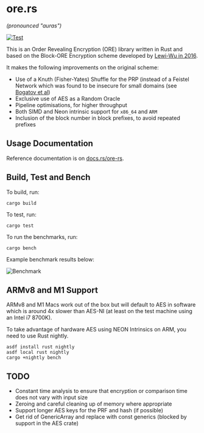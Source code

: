 # ore.rs

_(pronounced "auras")_

[![Test](https://github.com/cipherstash/ore.rs/actions/workflows/test.yml/badge.svg)](https://github.com/cipherstash/ore.rs/actions/workflows/test.yml)

This is an Order Revealing Encryption (ORE) library written in Rust and based on the Block-ORE Encryption scheme
developed by [Lewi-Wu in 2016](https://eprint.iacr.org/2016/612.pdf).

It makes the following improvements on the original scheme:

* Use of a Knuth (Fisher-Yates) Shuffle for the PRP (instead of a Feistel Network which was found to be insecure for small domains (see [Bogatov et al](https://eprint.iacr.org/2018/953.pdf))
* Exclusive use of AES as a Random Oracle
* Pipeline optimisations, for higher throughput
* Both SIMD and Neon intrinsic support for `x86_64` and `ARM`
* Inclusion of the block number in block prefixes, to avoid repeated prefixes

## Usage Documentation

Reference documentation is on [docs.rs/ore-rs](https://docs.rs/ore-rs).

## Build, Test and Bench

To build, run:

```
cargo build
```

To test, run:

```
cargo test
```

To run the benchmarks, run:

```
cargo bench
```

Example benchmark results below:

![Benchmark](https://user-images.githubusercontent.com/12306/145158987-9846bd94-24c7-4163-b655-1cb3ad686dd9.png)

## ARMv8 and M1 Support

ARMv8 and M1 Macs work out of the box but will default to AES in software which is around 4x slower than AES-NI (at least on the test machine using an Intel i7 8700K).

To take advantage of hardware AES using NEON Intrinsics on ARM, you need to use Rust nightly.

```
asdf install rust nightly
asdf local rust nightly
cargo +nightly bench
```

## TODO

- Constant time analysis to ensure that encryption or comparison time does not vary with input size
- Zeroing and careful cleaning up of memory where appropriate
- Support longer AES keys for the PRF and hash (if possible)
- Get rid of GenericArray and replace with const generics (blocked by support in the AES crate)
